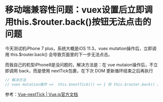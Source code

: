 
# 移动端兼容性问题：vuex设置后立即调用this.$router.back()按钮无法点击的问题

今天测试机iPhone 7 plus，系统大概是iOS 11.3，vuex mutation操作后，立即调用 this.$router.back() 会导致页面里的下一步无法点击。

而我自己的机型iPhone8是没问题的，解决方法是：在 vue mutaion操作后，不立即调用 back，而是使用 nextTick包裹，在下次 DOM 更新循环结束之后再执行

```js
// 解决方法
// vuex mutation操作 =>  this.$nextTick(() => { 将 this.$router.back() 放到这里即可 })
```

参考：[Vue-nextTick | Vue.js官方文档](https://cn.vuejs.org/v2/api/#Vue-nextTick)

